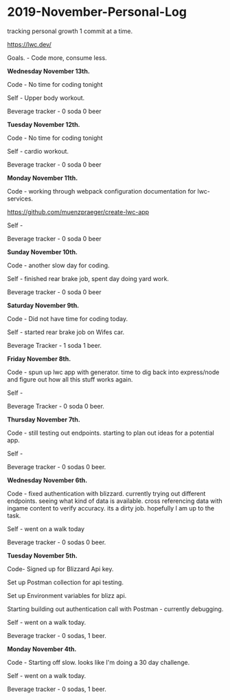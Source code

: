 # 2019-November-Personal-Log
tracking personal growth 1 commit at a time.

https://lwc.dev/

Goals. - Code more, consume less.

**Wednesday November 13th.**

Code - No time for coding tonight

Self - Upper body workout.

Beverage tracker - 0 soda 0 beer

**Tuesday November 12th.**

Code - No time for coding tonight

Self - cardio workout.

Beverage tracker - 0 soda 0 beer

**Monday November 11th.**

Code - working through webpack configuration documentation for lwc-services.

https://github.com/muenzpraeger/create-lwc-app

Self - 

Beverage tracker - 0 soda 0 beer


**Sunday November 10th.**

Code - another slow day for coding. 

Self - finished rear brake job, spent day doing yard work.

Beverage tracker - 0 soda 0 beer


**Saturday November 9th.**

Code - Did not have time for coding today.

Self - started rear brake job on Wifes car.

Beverage Tracker - 1 soda 1 beer.



**Friday November 8th.**

Code - spun up lwc app with generator. time to dig back into express/node and figure out how all this stuff works again.

Self -

Beverage Tracker - 0 soda 0 beer.


**Thursday November 7th.**

Code - still testing out endpoints. starting to plan out ideas for a potential app. 

Self - 

Beverage tracker - 0 sodas 0 beer.

**Wednesday November 6th.**

Code - fixed authentication with blizzard. currently trying out different endpoints. 
       seeing what kind of data is available. cross referencing data with ingame content to verify accuracy.
       its a dirty job. hopefully I am up to the task.

Self - went on a walk today

Beverage tracker - 0 sodas 0 beer.

**Tuesday November 5th.**

 Code-   Signed up for Blizzard Api key.
 
   Set up Postman collection for api testing.
 
   Set up Environment variables for blizz api.
 
   Starting building out authentication call with Postman - currently debugging.
   
 Self - went on a walk today.

 Beverage tracker - 0 sodas, 1 beer.


**Monday November 4th.**

 Code - Starting off slow. looks like I'm doing a 30 day challenge.

 Self - went on a walk today.

 Beverage tracker - 0 sodas, 1 beer.
  

 



